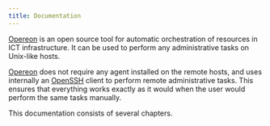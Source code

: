 ```yaml
---
title: Documentation
---
```


[Opereon](https://opereon.io) is an open source tool for automatic orchestration of resources in ICT infrastructure. 
It can be used to perform any administrative tasks on Unix-like hosts. 

[Opereon](https://opereon.io) does not require any agent installed on the remote hosts, and uses internally an [OpenSSH](https://www.openssh.com)
client to perform remote administrative tasks. This ensures that everything works exactly as it would when the user 
would perform the same tasks manually.

This documentation consists of several chapters.
